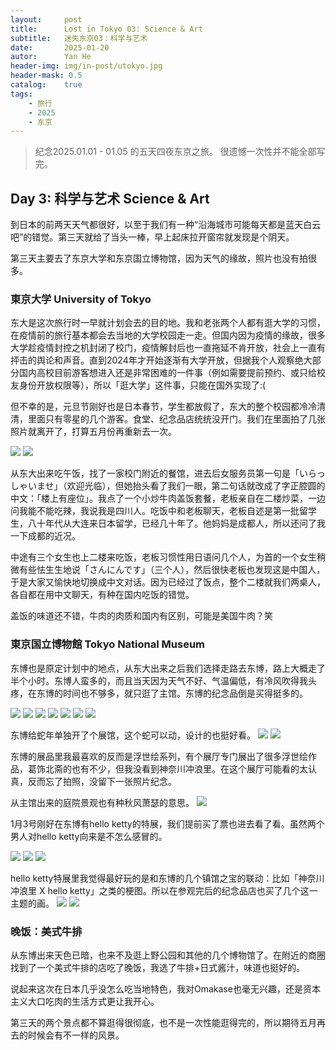 ```yaml
---
layout:     post
title:      Lost in Tokyo 03: Science & Art
subtitle:   迷失东京03：科学与艺术
date:       2025-01-20
autor:      Yan He
header-img: img/in-post/utokyo.jpg
header-mask: 0.5
catalog:    true
tags:
    - 旅行
    - 2025
    - 东京
---
```

> 纪念2025.01.01 - 01.05 的五天四夜东京之旅。
> 很遗憾一次性并不能全部写完。


## Day 3: 科学与艺术 Science & Art

到日本的前两天天气都很好，以至于我们有一种“沿海城市可能每天都是蓝天白云吧”的错觉。第三天就给了当头一棒，早上起床拉开窗帘就发现是个阴天。

第三天主要去了东京大学和东京国立博物馆，因为天气的缘故，照片也没有拍很多。

### 東京大学 University of Tokyo
东大是这次旅行时一早就计划会去的目的地。我和老张两个人都有逛大学的习惯，在疫情前的旅行基本都会去当地的大学校园走一走。但国内因为疫情的缘故，很多大学趁疫情封控之机封闭了校门，疫情解封后也一直拖延不肯开放，社会上一直有抨击的舆论和声音。直到2024年才开始逐渐有大学开放，但据我个人观察绝大部分国内高校目前游客想进入还是非常困难的一件事（例如需要提前预约、或只给校友身份开放权限等），所以「逛大学」这件事，只能在国外实现了:(

但不幸的是，元旦节刚好也是日本春节，学生都放假了，东大的整个校园都冷冷清清，里面只有零星的几个游客。食堂、纪念品店统统没开门。我们在里面拍了几张照片就离开了，打算五月份再重新去一次。

![](https://yanheluke.oss-cn-beijing.aliyuncs.com/A887D336-035B-43CF-B728-317331382E87_1_105_c.jpeg)
![](https://yanheluke.oss-cn-beijing.aliyuncs.com/1A7CCDB3-C803-4395-94A9-FCDDDB3A3E8E_1_102_o.jpeg)

从东大出来吃午饭，找了一家校门附近的餐馆，进去后女服务员第一句是「いらっしゃいませ」（欢迎光临），但她抬头看了我们一眼，第二句话就改成了字正腔圆的中文：「楼上有座位」。我点了一个小炒牛肉盖饭套餐，老板亲自在二楼炒菜，一边问我能不能吃辣，我说我是四川人。吃饭中和老板聊天，老板自述是第一批留学生，八十年代从大连来日本留学，已经几十年了。他妈妈是成都人，所以还问了我一下成都的近况。

中途有三个女生也上二楼来吃饭，老板习惯性用日语问几个人，为首的一个女生稍微有些怯生生地说「さんにんです」（三个人），然后很快老板也发现这是中国人，于是大家又愉快地切换成中文对话。因为已经过了饭点，整个二楼就我们两桌人，各自都在用中文聊天，有种在国内吃饭的错觉。

盖饭的味道还不错，牛肉的肉质和国内有区别，可能是美国牛肉？笑

### 東京国立博物館 Tokyo National Museum
东博也是原定计划中的地点，从东大出来之后我们选择走路去东博，路上大概走了半个小时。东博人蛮多的，而且当天因为天气不好、气温偏低，有冷风吹得我头疼，在东博的时间也不够多，就只逛了主馆。东博的纪念品倒是买得挺多的。

![](https://yanheluke.oss-cn-beijing.aliyuncs.com/6C1BDE76-7125-4336-8100-20919C0EB18A_1_105_c.jpeg)
![](https://yanheluke.oss-cn-beijing.aliyuncs.com/FBED5423-9F66-4171-B495-A39D73FEEF77_1_105_c.jpeg)
![](https://yanheluke.oss-cn-beijing.aliyuncs.com/6D40CB81-79EA-46E0-B69A-835C192C25D0_1_102_o.jpeg)
![](https://yanheluke.oss-cn-beijing.aliyuncs.com/62E20EF2-AE6B-4930-8396-E96C693D10FD_1_105_c.jpeg)
![](https://yanheluke.oss-cn-beijing.aliyuncs.com/FF44E6C7-9360-4B04-A030-FFD7D2E45F34_1_105_c.jpeg)
![](https://yanheluke.oss-cn-beijing.aliyuncs.com/D4372CCF-75C7-4DC6-85B4-C3F14DB54840_1_105_c.jpeg)
![](https://yanheluke.oss-cn-beijing.aliyuncs.com/A45F4C8D-9A9A-4388-84FA-0B3F43B75FEB_1_105_c.jpeg)

东博给蛇年单独开了个展馆，这个蛇可以动，设计的也挺好看。
![](https://yanheluke.oss-cn-beijing.aliyuncs.com/7666E9FB-0D92-4825-9344-2EFB427FB0BF_1_105_c.jpeg)
![](https://yanheluke.oss-cn-beijing.aliyuncs.com/BDBDDBEC-FBBC-4F78-B98B-456B7A4E8285_1_102_o.jpeg)

东博的展品里我最喜欢的反而是浮世绘系列，有个展厅专门展出了很多浮世绘作品，葛饰北斋的也有不少，但我没看到神奈川冲浪里。在这个展厅可能看的太认真，反而忘了拍照，没留下一张照片纪念。

从主馆出来的庭院景观也有种秋风萧瑟的意思。
![](https://yanheluke.oss-cn-beijing.aliyuncs.com/6320F383-7829-41A9-BC18-36ECA6AD1987_1_102_o.jpeg)

1月3号刚好在东博有hello ketty的特展，我们提前买了票也进去看了看。虽然两个男人对hello ketty向来是不怎么感冒的。

![](https://yanheluke.oss-cn-beijing.aliyuncs.com/6DAEE176-07AF-4E9C-B90C-B0107FB37E55_1_105_c.jpeg)
![](https://yanheluke.oss-cn-beijing.aliyuncs.com/A963E62C-A59A-4298-A098-799D680CE8D3_1_105_c.jpeg)
![](https://yanheluke.oss-cn-beijing.aliyuncs.com/4096DABF-74ED-4212-9402-FEE30C0432E7_1_105_c.jpeg)

hello ketty特展里我觉得最好玩的是和东博的几个镇馆之宝的联动：比如「神奈川冲浪里 X hello ketty」之类的梗图。所以在参观完后的纪念品店也买了几个这一主题的画。
![](https://yanheluke.oss-cn-beijing.aliyuncs.com/18A74919-1F4A-4846-9EC3-DB7EB78723EE_1_105_c.jpeg)
![](https://yanheluke.oss-cn-beijing.aliyuncs.com/8BB46FF2-483B-4385-8BCA-2A3FD9CD1EC4_1_105_c.jpeg)

### 晚饭：美式牛排
从东博出来天色已暗，也来不及逛上野公园和其他的几个博物馆了。在附近的商圈找到了一个美式牛排的店吃了晚饭，我选了牛排+日式酱汁，味道也挺好的。

说起来这次在日本几乎没怎么吃当地特色，我对Omakase也毫无兴趣，还是资本主义大口吃肉的生活方式更让我开心。

第三天的两个景点都不算逛得很彻底，也不是一次性能逛得完的，所以期待五月再去的时候会有不一样的风景。